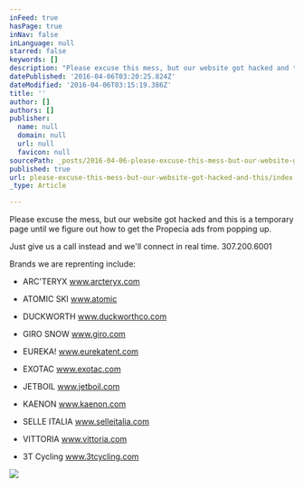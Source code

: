 ```yaml
---
inFeed: true
hasPage: true
inNav: false
inLanguage: null
starred: false
keywords: []
description: "Please excuse this mess, but our website got hacked and this is a temporary page until we figure out how to get the Propecia ads from popping up.\_"
datePublished: '2016-04-06T03:20:25.824Z'
dateModified: '2016-04-06T03:15:19.386Z'
title: ''
author: []
authors: []
publisher:
  name: null
  domain: null
  url: null
  favicon: null
sourcePath: _posts/2016-04-06-please-excuse-this-mess-but-our-website-got-hacked-and-this.md
published: true
url: please-excuse-this-mess-but-our-website-got-hacked-and-this/index.html
_type: Article

---
```

Please excuse the mess, but our website got hacked and this is a temporary page until we figure out how to get the Propecia ads from popping up. 

Just give us a call instead and we'll connect in real time. 307.200.6001

Brands we are reprenting include:

- ARC'TERYX www.arcteryx.com

- ATOMIC SKI www.atomic

- DUCKWORTH www.duckworthco.com

- GIRO SNOW www.giro.com

- EUREKA! www.eurekatent.com 

- EXOTAC www.exotac.com

- JETBOIL www.jetboil.com

- KAENON www.kaenon.com

- SELLE ITALIA www.selleitalia.com

- VITTORIA www.vittoria.com

- 3T Cycling www.3tcycling.com

  
![](https://the-grid-user-content.s3-us-west-2.amazonaws.com/1d495ef5-30fc-4db0-a1a0-8a796f02a05c.jpg)